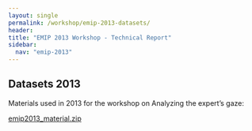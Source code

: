 ```yaml
---
layout: single
permalink: /workshop/emip-2013-datasets/
header:
title: "EMIP 2013 Workshop - Technical Report"
sidebar:
  nav: "emip-2013"
---
```


## Datasets 2013
Materials used in 2013 for the workshop on Analyzing the expert’s gaze:

[emip2013_material.zip](/assets/emip2013_material.zip)